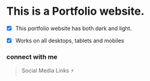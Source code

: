 # This is a Portfolio website.

- [x] This portfolio website has both dark and light.
       
- [x] Works on all desktops, tablets and mobiles



### connect with me
 > Social Media Links ⚡    
